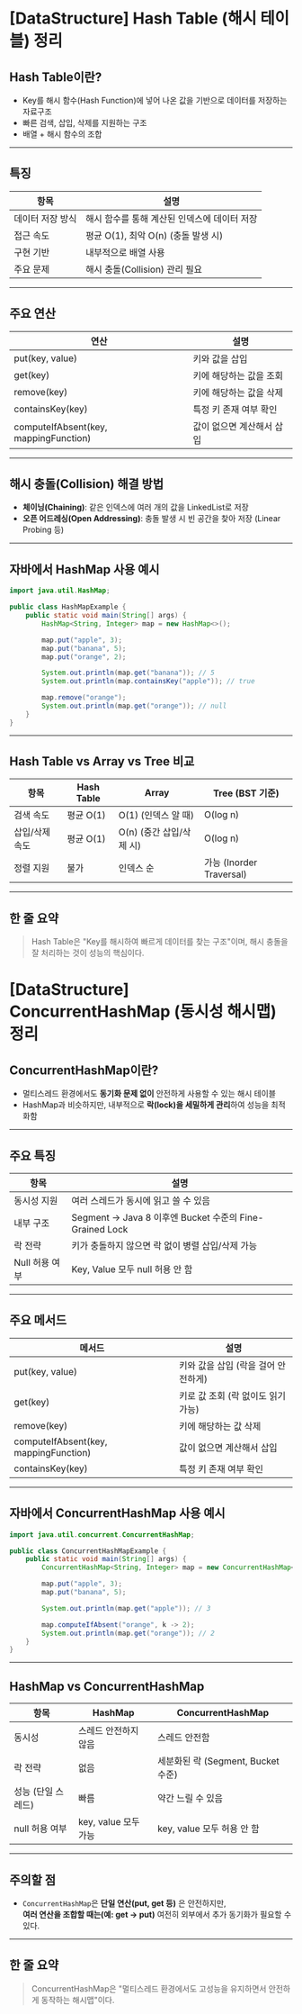 # [DataStructure] Hash Table (해시 테이블) 정리

## Hash Table이란?
- Key를 해시 함수(Hash Function)에 넣어 나온 값을 기반으로 데이터를 저장하는 자료구조
- 빠른 검색, 삽입, 삭제를 지원하는 구조
- 배열 + 해시 함수의 조합

---

## 특징

| 항목        | 설명 |
|-------------|------|
| 데이터 저장 방식 | 해시 함수를 통해 계산된 인덱스에 데이터 저장 |
| 접근 속도    | 평균 O(1), 최악 O(n) (충돌 발생 시) |
| 구현 기반    | 내부적으로 배열 사용 |
| 주요 문제    | 해시 충돌(Collision) 관리 필요 |

---

## 주요 연산

| 연산   | 설명 |
|--------|------|
| put(key, value) | 키와 값을 삽입 |
| get(key) | 키에 해당하는 값을 조회 |
| remove(key) | 키에 해당하는 값을 삭제 |
| containsKey(key) | 특정 키 존재 여부 확인 |
| computeIfAbsent(key, mappingFunction) | 값이 없으면 계산해서 삽입 |

---

## 해시 충돌(Collision) 해결 방법
- **체이닝(Chaining)**: 같은 인덱스에 여러 개의 값을 LinkedList로 저장
- **오픈 어드레싱(Open Addressing)**: 충돌 발생 시 빈 공간을 찾아 저장 (Linear Probing 등)

---

## 자바에서 HashMap 사용 예시

```java
import java.util.HashMap;

public class HashMapExample {
    public static void main(String[] args) {
        HashMap<String, Integer> map = new HashMap<>();

        map.put("apple", 3);
        map.put("banana", 5);
        map.put("orange", 2);

        System.out.println(map.get("banana")); // 5
        System.out.println(map.containsKey("apple")); // true

        map.remove("orange");
        System.out.println(map.get("orange")); // null
    }
}
```

---

## Hash Table vs Array vs Tree 비교

| 항목          | Hash Table          | Array                 | Tree (BST 기준)        |
|---------------|----------------------|-----------------------|------------------------|
| 검색 속도      | 평균 O(1)             | O(1) (인덱스 알 때)    | O(log n)               |
| 삽입/삭제 속도 | 평균 O(1)             | O(n) (중간 삽입/삭제 시) | O(log n)               |
| 정렬 지원      | 불가                 | 인덱스 순 | 가능 (Inorder Traversal) |

---

## 한 줄 요약
> Hash Table은 "Key를 해시하여 빠르게 데이터를 찾는 구조"이며, 해시 충돌을 잘 처리하는 것이 성능의 핵심이다.

# [DataStructure] ConcurrentHashMap (동시성 해시맵) 정리

## ConcurrentHashMap이란?
- 멀티스레드 환경에서도 **동기화 문제 없이** 안전하게 사용할 수 있는 해시 테이블
- HashMap과 비슷하지만, 내부적으로 **락(lock)을 세밀하게 관리**하여 성능을 최적화함

---

## 주요 특징

| 항목        | 설명 |
|-------------|------|
| 동시성 지원   | 여러 스레드가 동시에 읽고 쓸 수 있음 |
| 내부 구조     | Segment → Java 8 이후엔 Bucket 수준의 Fine-Grained Lock |
| 락 전략       | 키가 충돌하지 않으면 락 없이 병렬 삽입/삭제 가능 |
| Null 허용 여부 | Key, Value 모두 null 허용 안 함 |

---

## 주요 메서드

| 메서드               | 설명 |
|----------------------|------|
| put(key, value)       | 키와 값을 삽입 (락을 걸어 안전하게) |
| get(key)              | 키로 값 조회 (락 없이도 읽기 가능) |
| remove(key)           | 키에 해당하는 값 삭제 |
| computeIfAbsent(key, mappingFunction) | 값이 없으면 계산해서 삽입 |
| containsKey(key) | 특정 키 존재 여부 확인 |

---

## 자바에서 ConcurrentHashMap 사용 예시

```java
import java.util.concurrent.ConcurrentHashMap;

public class ConcurrentHashMapExample {
    public static void main(String[] args) {
        ConcurrentHashMap<String, Integer> map = new ConcurrentHashMap<>();

        map.put("apple", 3);
        map.put("banana", 5);

        System.out.println(map.get("apple")); // 3

        map.computeIfAbsent("orange", k -> 2);
        System.out.println(map.get("orange")); // 2
    }
}
```

---

## HashMap vs ConcurrentHashMap

| 항목               | HashMap                         | ConcurrentHashMap              |
|--------------------|----------------------------------|---------------------------------|
| 동시성             | 스레드 안전하지 않음               | 스레드 안전함                   |
| 락 전략             | 없음                             | 세분화된 락 (Segment, Bucket 수준) |
| 성능 (단일 스레드) | 빠름                             | 약간 느릴 수 있음               |
| null 허용 여부      | key, value 모두 가능               | key, value 모두 허용 안 함       |

---

## 주의할 점
- `ConcurrentHashMap`은 **단일 연산(put, get 등)** 은 안전하지만,  
  **여러 연산을 조합할 때는(예: get → put)** 여전히 외부에서 추가 동기화가 필요할 수 있다.

---

## 한 줄 요약
> ConcurrentHashMap은 "멀티스레드 환경에서도 고성능을 유지하면서 안전하게 동작하는 해시맵"이다.

